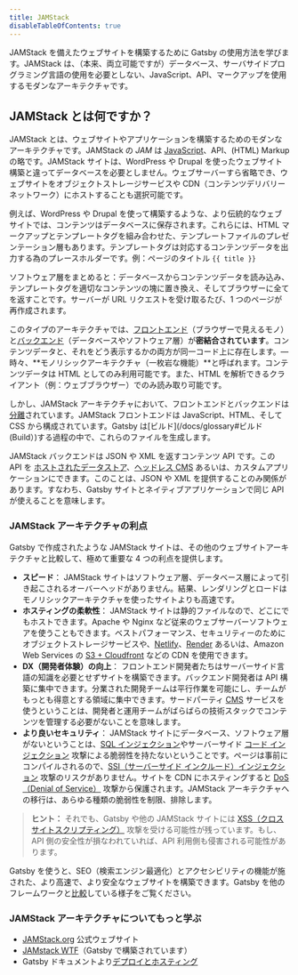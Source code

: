 ```yaml
---
title: JAMStack
disableTableOfContents: true
---
```


JAMStack を備えたウェブサイトを構築するために Gatsby の使用方法を学びます。JAMStack は、（本来、両立可能ですが）データベース、サーバサイドプログラミング言語の使用を必要としない、JavaScript、API、マークアップを使用するモダンなアーキテクチャです。

## JAMStack とは何ですか？

JAMStack とは、ウェブサイトやアプリケーションを構築するためのモダンなアーキテクチャです。JAMStack の _<abbr>JAM</abbr>_ は [JavaScript](/docs/glossary#javascript)、API、(HTML) Markup の略です。JAMStack サイトは、WordPress や Drupal を使ったウェブサイト構築と違ってデータベースを必要としません。ウェブサーバーすら省略でき、ウェブサイトをオブジェクトストレージサービスや CDN（コンテンツデリバリーネットワーク）にホストすることも選択可能です。

例えば、WordPress や Drupal を使って構築するような、より伝統的なウェブサイトでは、コンテンツはデータベースに保存されます。これらには、HTML マークアップとテンプレートタグを組み合わせた、テンプレートファイルのプレゼンテーション層もあります。テンプレートタグは対応するコンテンツデータを出力する為のプレースホルダーです。例：ページのタイトル `{{ title }}`

ソフトウェア層をまとめると：データベースからコンテンツデータを読み込み、テンプレートタグを適切なコンテンツの塊に置き換え、そしてブラウザーに全てを返すことです。サーバーが URL リクエストを受け取るたび、1 つのページが再作成されます。

このタイプのアーキテクチャでは、[フロントエンド](/docs/glossary#フロントエンド "Frontend")（ブラウザーで見えるモノ）と[バックエンド](/docs/glossary#バックエンド "Backend")（データベースやソフトウェア層）が**密結合されています**。コンテンツデータと、それをどう表示するかの両方が同一コード上に存在します。&mdash; 時々、**モノリシックアーキテクチャ（一枚岩な機能）**と呼ばれます。コンテンツデータは HTML としてのみ利用可能です。また、HTML を解析できるクライアント（例：ウェブブラウザー）でのみ読み取り可能です。

しかし、JAMStack アーキテクチャにおいて、フロントエンドとバックエンドは[分離](/docs/glossary#分離 "Decoupled")されています。JAMStack フロントエンドは JavaScript、HTML、そして CSS から構成されています。Gatsby は[ビルド](/docs/glossary#ビルド (Build）)する過程の中で、これらのファイルを生成します。

JAMStack バックエンドは JSON や XML を返すコンテンツ API です。この API を [ホストされたデータストア](/docs/sourcing-from-hosted-services/)、[ヘッドレス CMS](/docs/headless-cms/) あるいは、カスタムアプリケーションにできます。このことは、JSON や XML を提供することのみ関係があります。すなわち、Gatsby サイトとネイティブアプリケーションで同じ API が使えることを意味します。

### JAMStack アーキテクチャの利点

Gatsby で作成されたような JAMStack サイトは、その他のウェブサイトアーキテクチャと比較して、極めて重要な 4 つの利点を提供します。

- **スピード**： JAMStack サイトはソフトウェア層、データベース層によって引き起こされるオーバーヘッドがありません。結果、レンダリングとロードはモノリシックアーキテクチャを使ったサイトよりも高速です。
- **ホスティングの柔軟性**： JAMStack サイトは静的ファイルなので、どこにでもホストできます。Apache や Nginx など従来のウェブサーバーソフトウェアを使うこともできます。ベストパフォーマンス、セキュリティーのためにオブジェクトストレージサービスや、[Netlify](/docs/deploying-to-netlify)、[Render](/docs/deploying-to-render) あるいは、Amazon Web Services の [S3 + Cloudfront](/docs/deploying-to-s3-cloudfront) などの CDN を使用できます。
- **DX（開発者体験）の向上**： フロントエンド開発者たちはサーバーサイド言語の知識を必要とせずサイトを構築できます。バックエンド開発者は API 構築に集中できます。分業された開発チームは平行作業を可能にし、チームがもっとも得意とする領域に集中できます。サードパーティ [CMS](/docs/glossary#cms) サービスを使うということは、開発者と運用チームがばらばらの技術スタックでコンテンツを管理する必要がないことを意味します。
- **より良いセキュリティ**： JAMStack サイトにデータベース、ソフトウェア層がないということは、[SQL インジェクション](https://www.owasp.org/index.php/SQL_Injection)やサーバーサイド [コード インジェクション](https://www.owasp.org/index.php/Code_Injection) 攻撃による脆弱性を持たないということです。ページは事前にコンパイルされるので、[SSI（サーバーサイド インクルード）インジェクション](<https://www.owasp.org/index.php/Server-Side_Includes_(SSI)_Injection>) 攻撃のリスクがありません。サイトを CDN にホスティングすると [DoS（Denial of Service）](https://www.owasp.org/index.php/Denial_of_Service) 攻撃から保護されます。JAMStack アーキテクチャへの移行は、あらゆる種類の脆弱性を制限、排除します。

> **ヒント：** それでも、Gatsby や他の JAMStack サイトには [XSS（クロスサイトスクリプティング）](https://www.owasp.org/index.php/Types_of_Cross-Site_Scripting) 攻撃を受ける可能性が残っています。もし、API 側の安全性が損なわれていれば、API 利用側も侵害される可能性があります。

Gatsby を使うと、SEO（検索エンジン最適化）とアクセシビリティの機能が施された、より高速で、より安全なウェブサイトを構築できます。Gatsby を他のフレームワークと[比較](/features/)している様子をご覧ください。

### JAMStack アーキテクチャについてもっと学ぶ

- [JAMStack.org](https://jamstack.org/) 公式ウェブサイト
- [JAMstack WTF](https://jamstack.wtf/)（Gatsby で構築されています）
- Gatsby ドキュメントより[デプロイとホスティング](/docs/deploying-and-hosting/)
